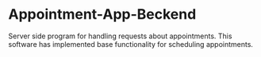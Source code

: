 # Appointment-App-Beckend
Server side program for handling requests about appointments. This software has implemented base functionality for scheduling appointments.
